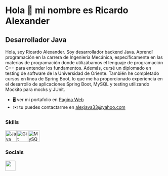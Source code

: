 Hola 👋 mi nombre es Ricardo Alexander
==================================

Desarrollador Java
------------------

Hola, soy Ricardo Alexander. Soy desarrollador backend Java. Aprendí programación en la carrera de Ingeniería Mecánica, específicamente en las materias de programación donde utilizábamos el lenguaje de programación C++ para entender los fundamentos. Además, cursé un diplomado en testing de software de la Universidad de Oriente. También he completado cursos en línea de Spring Boot, lo que me ha proporcionado experiencia en el desarrollo de aplicaciones Spring Boot, MySQL y testing utilizando Mockito para mocks y JUnit.

* 🖥️  ver mi portafolio en [Pagina Web](http://alexanderjava8.github.io/my-web/index.html)
* ✉️  tu puedes contactarme en [alexjava33@yahoo.com](mailto:alexjava33@yahoo.com)

### Skills

<p align="left">
<a href="https://www.oracle.com/java/" target="_blank" rel="noreferrer"><img src="https://raw.githubusercontent.com/danielcranney/readme-generator/main/public/icons/skills/java-colored.svg" width="36" height="36" alt="Java" /></a><a href="https://git-scm.com/" target="_blank" rel="noreferrer"><img src="https://raw.githubusercontent.com/danielcranney/readme-generator/main/public/icons/skills/git-colored.svg" width="36" height="36" alt="Git" /></a><a href="https://www.mysql.com/" target="_blank" rel="noreferrer"><img src="https://raw.githubusercontent.com/danielcranney/readme-generator/main/public/icons/skills/mysql-colored.svg" width="36" height="36" alt="MySQL" /></a>
</p>

### Socials

<p align="left"> <a href="https://www.linkedin.com/in/alexanderjava/" target="_blank" rel="noreferrer"> <picture> <source media="(prefers-color-scheme: dark)" srcset="https://raw.githubusercontent.com/danielcranney/readme-generator/main/public/icons/socials/linkedin-dark.svg" /> <source media="(prefers-color-scheme: light)" srcset="https://raw.githubusercontent.com/danielcranney/readme-generator/main/public/icons/socials/linkedin.svg" /> <img src="https://raw.githubusercontent.com/danielcranney/readme-generator/main/public/icons/socials/linkedin.svg" width="32" height="32" /> </picture> </a></p>
